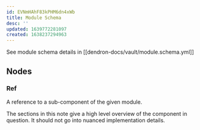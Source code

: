 ```yaml
---
id: EVNmHAhF83kPHM6dn4xWb
title: Module Schema
desc: ''
updated: 1639772281097
created: 1638237294963
---
```


See module schema details in [[dendron-docs/vault/module.schema.yml]]

## Nodes

### Ref
A reference to a sub-component of the given module. 

The sections in this note give a high level overview of the component in question. It should not go into nuanced implementation details.

